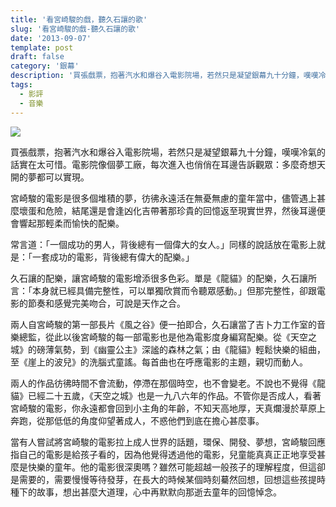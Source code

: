 ```yaml
---
title: '看宮崎駿的戲，聽久石讓的歌'
slug: '看宮崎駿的戲-聽久石讓的歌'
date: '2013-09-07'
template: post
draft: false
category: '銀幕'
description: '買張戲票，抱著汽水和爆谷入電影院場，若然只是凝望銀幕九十分鐘，嘆嘆冷氣的話實在太可惜。電影院像個夢工廠，每次進入也俏俏在耳邊告訴觀眾：多麼奇想天開的夢都可以實現。'
tags:
  - 影評
  - 音樂
---
```


![](/media/53999bf4943f8037d9e5a201e4b3a484.jpeg)

買張戲票，抱著汽水和爆谷入電影院場，若然只是凝望銀幕九十分鐘，嘆嘆冷氣的話實在太可惜。電影院像個夢工廠，每次進入也俏俏在耳邊告訴觀眾：多麼奇想天開的夢都可以實現。

宮崎駿的電影是很多個堆積的夢，彷彿永遠活在無憂無慮的童年當中，儘管遇上甚麼壞蛋和危險，結尾還是會逢凶化吉帶著那珍貴的回憶返至現實世界，然後耳邊便會響起那輕柔而愉快的配樂。

常言道：「一個成功的男人，背後總有一個偉大的女人。」同樣的說話放在電影上就是：「一套成功的電影，背後總有偉大的配樂。」

久石讓的配樂，讓宮崎駿的電影增添很多色彩。單是《龍貓》的配樂，久石讓所言：「本身就已經具備完整性，可以單獨欣賞而令聽眾感動。」但那完整性，卻跟電影的節奏和感覺完美吻合，可說是天作之合。

兩人自宮崎駿的第一部長片《風之谷》便一拍即合，久石讓當了吉卜力工作室的音樂總監，從此以後宮崎駿的每一部電影也是他為電影度身編寫配樂。從《天空之城》的磅薄氣勢，到《幽靈公主》深謐的森林之氣；由《龍貓》輕鬆快樂的組曲，至《崖上的波兒》的洗腦式童謠。每首曲也在呼應電影的主題，親切而動人。

兩人的作品彷彿時間不會流動，停滯在那個時空，也不會變老。不說也不覺得《龍貓》已經二十五歲，《天空之城》也是一九八六年的作品。不管你是否成人，看著宮崎駿的電影，你永遠都會回到小主角的年齡，不知天高地厚，天真爛漫於草原上奔跑，從那低低的角度仰望著成人，不惑他們到底在擔心甚麼事。

當有人嘗試將宮崎駿的電影拉上成人世界的話題，環保、開發、夢想，宮崎駿回應指自己的電影是給孩子看的，因為他覺得透過他的電影，兒童能真真正正地享受甚麼是快樂的童年。他的電影很深奧嗎？雖然可能超越一般孩子的理解程度，但這卻是需要的，需要慢慢等待發芽，在長大的時候某個時刻驀然回想，回想這些孩提時種下的故事，想出甚麼大道理，心中再默默向那逝去童年的回憶悼念。
